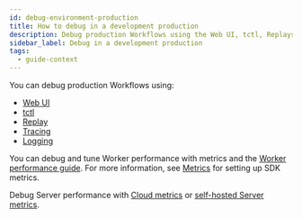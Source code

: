 ```yaml
---
id: debug-environment-production
title: How to debug in a development production
description: Debug production Workflows using the Web UI, tctl, Replays, Tracing, or Logging.
sidebar_label: Debug in a development production
tags:
  - guide-context
---
```


You can debug production Workflows using:

- [Web UI](/web-ui)
- [tctl](/tctl-v1)
- [Replay](#replay)
- [Tracing](/go/tracing)
- [Logging](/go/logging)

You can debug and tune Worker performance with metrics and the [Worker performance guide](/application-development/worker-performance).
For more information, see [Metrics](/go/metrics) for setting up SDK metrics.

Debug Server performance with [Cloud metrics](/cloud/how-to-monitor-temporal-cloud-metrics) or [self-hosted Server metrics](/kb/legacy-oss-prod-deploy#scaling-and-metrics).
